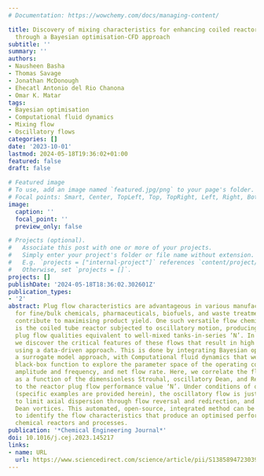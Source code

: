 ```yaml
---
# Documentation: https://wowchemy.com/docs/managing-content/

title: Discovery of mixing characteristics for enhancing coiled reactor performance
  through a Bayesian optimisation-CFD approach
subtitle: ''
summary: ''
authors:
- Nausheen Basha
- Thomas Savage
- Jonathan McDonough
- Ehecatl Antonio del Rio Chanona
- Omar K. Matar
tags:
- Bayesian optimisation
- Computational fluid dynamics
- Mixing flow
- Oscillatory flows
categories: []
date: '2023-10-01'
lastmod: 2024-05-18T19:36:02+01:00
featured: false
draft: false

# Featured image
# To use, add an image named `featured.jpg/png` to your page's folder.
# Focal points: Smart, Center, TopLeft, Top, TopRight, Left, Right, BottomLeft, Bottom, BottomRight.
image:
  caption: ''
  focal_point: ''
  preview_only: false

# Projects (optional).
#   Associate this post with one or more of your projects.
#   Simply enter your project's folder or file name without extension.
#   E.g. `projects = ["internal-project"]` references `content/project/deep-learning/index.md`.
#   Otherwise, set `projects = []`.
projects: []
publishDate: '2024-05-18T18:36:02.302601Z'
publication_types:
- '2'
abstract: Plug flow characteristics are advantageous in various manufacturing processes
  for fine/bulk chemicals, pharmaceuticals, biofuels, and waste treatment as they
  contribute to maximising product yield. One such versatile flow chemistry platform
  is the coiled tube reactor subjected to oscillatory motion, producing excellent
  plug flow qualities equivalent to well-mixed tanks-in-series ‘N’. In this study,
  we discover the critical features of these flows that result in high plug flow performance
  using a data-driven approach. This is done by integrating Bayesian optimisation,
  a surrogate model approach, with Computational fluid dynamics that we treat as a
  black-box function to explore the parameter space of the operating conditions, oscillation
  amplitude and frequency, and net flow rate. Here, we correlate the flow characteristics
  as a function of the dimensionless Strouhal, oscillatory Dean, and Reynolds numbers
  to the reactor plug flow performance value ‘N’. Under conditions of optimal performance
  (specific examples are provided herein), the oscillatory flow is just sufficient
  to limit axial dispersion through flow reversal and redirection, and to promote
  Dean vortices. This automated, open-source, integrated method can be easily adapted
  to identify the flow characteristics that produce an optimised performance for other
  chemical reactors and processes.
publication: '*Chemical Engineering Journal*'
doi: 10.1016/j.cej.2023.145217
links:
- name: URL
  url: https://www.sciencedirect.com/science/article/pii/S1385894723039487
---
```

